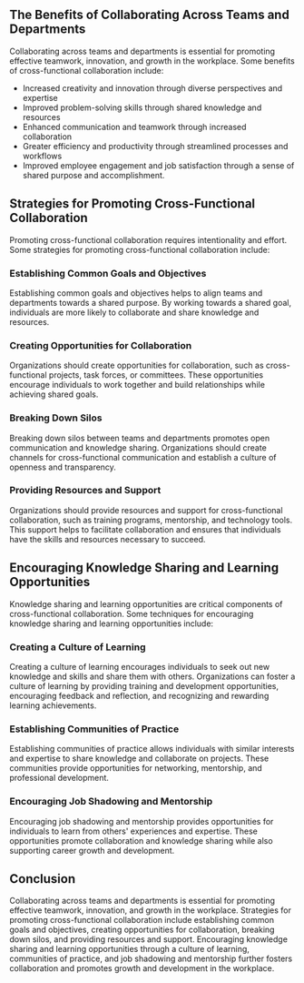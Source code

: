 
The Benefits of Collaborating Across Teams and Departments
----------------------------------------------------------

Collaborating across teams and departments is essential for promoting effective teamwork, innovation, and growth in the workplace. Some benefits of cross-functional collaboration include:

* Increased creativity and innovation through diverse perspectives and expertise
* Improved problem-solving skills through shared knowledge and resources
* Enhanced communication and teamwork through increased collaboration
* Greater efficiency and productivity through streamlined processes and workflows
* Improved employee engagement and job satisfaction through a sense of shared purpose and accomplishment.

Strategies for Promoting Cross-Functional Collaboration
-------------------------------------------------------

Promoting cross-functional collaboration requires intentionality and effort. Some strategies for promoting cross-functional collaboration include:

### Establishing Common Goals and Objectives

Establishing common goals and objectives helps to align teams and departments towards a shared purpose. By working towards a shared goal, individuals are more likely to collaborate and share knowledge and resources.

### Creating Opportunities for Collaboration

Organizations should create opportunities for collaboration, such as cross-functional projects, task forces, or committees. These opportunities encourage individuals to work together and build relationships while achieving shared goals.

### Breaking Down Silos

Breaking down silos between teams and departments promotes open communication and knowledge sharing. Organizations should create channels for cross-functional communication and establish a culture of openness and transparency.

### Providing Resources and Support

Organizations should provide resources and support for cross-functional collaboration, such as training programs, mentorship, and technology tools. This support helps to facilitate collaboration and ensures that individuals have the skills and resources necessary to succeed.

Encouraging Knowledge Sharing and Learning Opportunities
--------------------------------------------------------

Knowledge sharing and learning opportunities are critical components of cross-functional collaboration. Some techniques for encouraging knowledge sharing and learning opportunities include:

### Creating a Culture of Learning

Creating a culture of learning encourages individuals to seek out new knowledge and skills and share them with others. Organizations can foster a culture of learning by providing training and development opportunities, encouraging feedback and reflection, and recognizing and rewarding learning achievements.

### Establishing Communities of Practice

Establishing communities of practice allows individuals with similar interests and expertise to share knowledge and collaborate on projects. These communities provide opportunities for networking, mentorship, and professional development.

### Encouraging Job Shadowing and Mentorship

Encouraging job shadowing and mentorship provides opportunities for individuals to learn from others' experiences and expertise. These opportunities promote collaboration and knowledge sharing while also supporting career growth and development.

Conclusion
----------

Collaborating across teams and departments is essential for promoting effective teamwork, innovation, and growth in the workplace. Strategies for promoting cross-functional collaboration include establishing common goals and objectives, creating opportunities for collaboration, breaking down silos, and providing resources and support. Encouraging knowledge sharing and learning opportunities through a culture of learning, communities of practice, and job shadowing and mentorship further fosters collaboration and promotes growth and development in the workplace.
